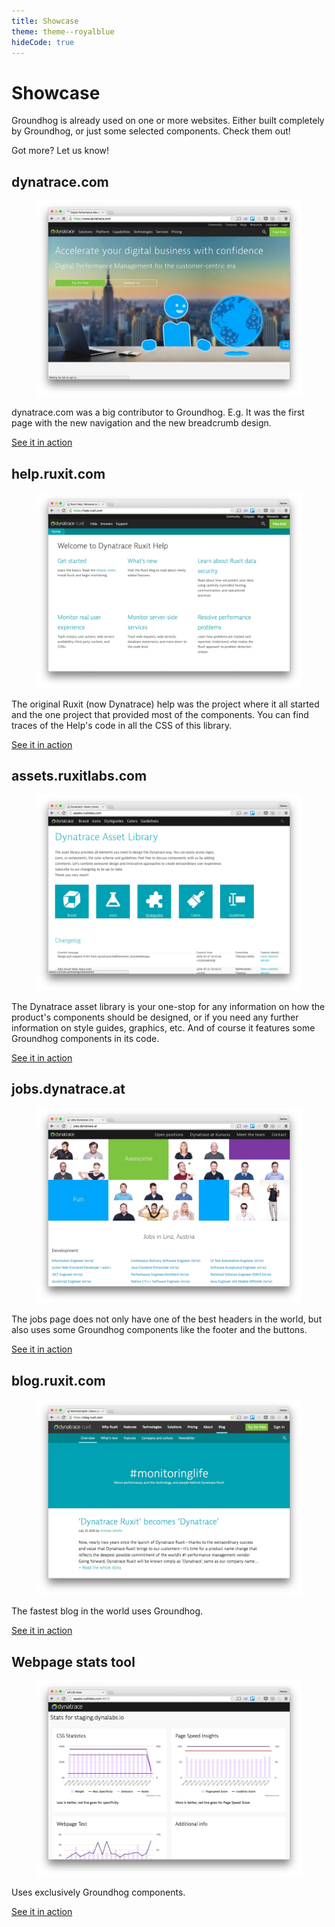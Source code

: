 ```yaml
---
title: Showcase
theme: theme--royalblue
hideCode: true
---
```


<div class="layout is-flex has-islands">
  <div class="island">
    <h1>Showcase</h1>
    <p>
      Groundhog is already used on one or more websites. Either built completely by Groundhog,
      or just some selected components. Check them out!
    </p>
    <p>
      Got more? Let us know!
    </p>
  </div>
</div>


<div class="layout is-flex has-islands">
  <div class="island">
    <h2>dynatrace.com</h2>
    <figure>
      <img src="/assets/images/showcase/dynatrace.com.jpg" alt="Dynatrace.com">
    </figure>
    <p>
      dynatrace.com was a big contributor to Groundhog. E.g. It was the first page with
      the new navigation and the new breadcrumb design.
    </p>
    <p>
      <a href="https://www.dynatrace.com" class="btn btn--primary">See it in action</a>
    </p>
  </div>

  <div class="island">
    <h2>help.ruxit.com</h2>
    <figure>
      <img src="/assets/images/showcase/help.ruxit.com.jpg" alt="help.ruxit.com">
    </figure>
    <p>
      The original Ruxit (now Dynatrace) help was the project where it all started and
      the one project that provided most of the components. You can find traces of
      the Help's code in all the CSS of this library.
    </p>
    <p>
      <a href="https://help.ruxit.com" class="btn btn--primary">See it in action</a>
    </p>
  </div>

  <div class="island">
    <h2>assets.ruxitlabs.com</h2>
    <figure>
      <img src="/assets/images/showcase/assets.ruxitlabs.com.jpg" alt="assets.ruxitlabs.com">
    </figure>
    <p>
      The Dynatrace asset library is your one-stop for any information on how the product's
      components should be designed, or if you need any further information on style guides,
      graphics, etc. And of course it features some Groundhog components in its code.
    </p>
    <p>
      <a href="http://assets.ruxitlabs.com" class="btn btn--primary">See it in action</a>
    </p>
  </div>


  <div class="island">
    <h2>jobs.dynatrace.at</h2>
    <figure>
      <img src="/assets/images/showcase/jobs.dynatrace.com.jpg" alt="jobs.dynatrace.at">
    </figure>
    <p>
      The jobs page does not only have one of the best headers in the world, but also uses
      some Groundhog components like the footer and the buttons.
    </p>
    <p>
      <a href="http://jobs.dynatrace.at" class="btn btn--primary">See it in action</a>
    </p>
  </div>


  <div class="island">
    <h2>blog.ruxit.com</h2>
    <figure>
      <img src="/assets/images/showcase/blog.ruxit.com.jpg" alt="blog.ruxit.com">
    </figure>
    <p>
      The fastest blog in the world uses Groundhog.
    </p>
    <p>
      <a href="http://blog.ruxit.com" class="btn btn--primary">See it in action</a>
    </p>
  </div>

  <div class="island">
    <h2>Webpage stats tool</h2>
    <figure>
      <img src="/assets/images/showcase/statstool.jpg" alt="statstool">
    </figure>
    <p>
      Uses exclusively Groundhog components.
    </p>
    <p>
      <a href="http://assets.ruxitlabs.com:3010" class="btn btn--primary">See it in action</a>
    </p>
  </div>

</div>
